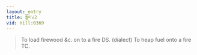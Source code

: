 ```yaml
---
layout: entry
title: སྒོང་√2
vid: Hill:0369
---
```

> To load firewood &c\. on to a fire DS\. (dialect) To heap fuel onto a fire TC\.


